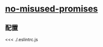 # [no-misused-promises](https://typescript-eslint.io/rules/no-misused-promises)

## 配置

<<< ./.eslintrc.js
